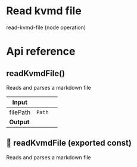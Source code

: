 # Read kvmd file

read-kvmd-file (node operation)



# Api reference

## readKvmdFile()

Reads and parses a markdown file


| Input      |    |    |
| ---------- | -- | -- |
| filePath | `Path` |  |,| dbFileLocation | `DbFileLocation` | TODO: make this optional. if not provided, calculate it ourselves here. |
| **Output** |    |    |



## 📄 readKvmdFile (exported const)

Reads and parses a markdown file

